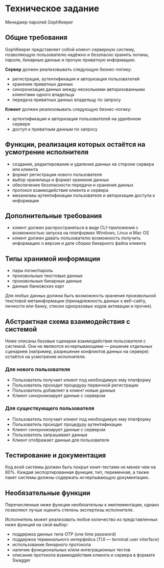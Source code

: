 # Техническое задание

Менеджер паролей GophKeeper

## Общие требования

GophKeeper представляет собой клиент-серверную систему, позволяющую пользователю надёжно и безопасно хранить логины, пароли, бинарные данные и прочую приватную информацию.

**Сервер** должен реализовывать следующую бизнес-логику:

- регистрация, аутентификация и авторизация пользователей
- хранение приватных данных
- синхронизация данных между несколькими авторизованными клиентами одного владельца
- передача приватных данных владельцу по запросу

**Клиент** должен реализовывать следующую бизнес-логику:

- аутентификация и авторизация пользователей на удалённом сервере
- доступ к приватным данным по запросу

## Функции, реализация которых остаётся на усмотрение исполнителя

- создание, редактирование и удаление данных на стороне сервера или клиента
- формат регистрации нового пользователя
- выбор хранилища и формат хранения данных
- обеспечение безопасности передачи и хранения данных
- протокол взаимодействия клиента и сервера
- механизмы аутентификации пользователя и авторизации доступа к информации

## Дополнительные требования

- клиент должен распространяться в виде CLI-приложения с возможностью запуска на платформах Windows, Linux и Mac OS
- клиент должен давать пользователю возможность получить информацию о версии и дате сборки бинарного файла клиента

## Типы хранимой информации

- пары логин/пароль
- произвольные текстовые данные
- произвольные бинарные данные
- данные банковских карт

Для любых данных должна быть возможность хранения произвольной текстовой метаинформации (принадлежность данных к веб-сайту, личности или банку, списки одноразовых кодов активации и прочее).

## Абстрактная схема взаимодействия с системой

Ниже описаны базовые сценарии взаимодействия пользователя с системой. Они не являются исчерпывающими — решение отдельных сценариев (например, разрешение конфликтов данных на сервере) остаётся на усмотрение исполнителя.

### Для нового пользователя

- Пользователь получает клиент под необходимую ему платформу
- Пользователь проходит процедуру первичной регистрации
- Пользователь добавляет в клиент новые данные
- Клиент синхронизирует данные с сервером

### Для существующего пользователя

- Пользователь получает клиент под необходимую ему платформу
- Пользователь проходит процедуру аутентификации
- Клиент синхронизирует данные с сервером
- Пользователь запрашивает данные
- Клиент отображает данные для пользователя

## Тестирование и документация

Код всей системы должен быть покрыт юнит-тестами не менее чем на 80%. Каждая экспортированная функция, тип, переменная, а также пакет системы должны содержать исчерпывающую документацию.

## Необязательные функции

Перечисленные ниже функции необязательны к имплементации, однако позволяют лучше оценить степень экспертизы исполнителя.

Исполнитель может реализовать любое количество из представленных ниже функций на свой выбор:

- поддержка данных типа OTP (one time password)
- поддержка терминального интерфейса (TUI — terminal user interface)
- использование бинарного протокола
- наличие функциональных и/или интеграционных тестов
- описание протокола взаимодействия клиента и сервера в формате Swagger
